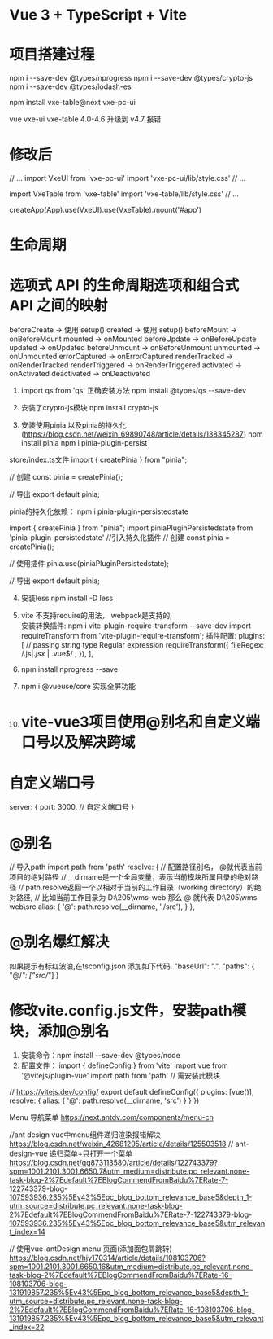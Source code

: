 # Vue 3 + TypeScript + Vite

# 项目搭建过程

npm i --save-dev @types/nprogress
npm i --save-dev @types/crypto-js
npm i --save-dev @types/lodash-es

npm install vxe-table@next vxe-pc-ui

vue vxe-ui vxe-table 4.0-4.6 升级到 v4.7 报错
# 修改后
// ...
import VxeUI from 'vxe-pc-ui'
import 'vxe-pc-ui/lib/style.css'
// ...

import VxeTable from 'vxe-table'
import 'vxe-table/lib/style.css'
// ...

createApp(App).use(VxeUI).use(VxeTable).mount('#app')




# 生命周期
# 选项式 API 的生命周期选项和组合式 API 之间的映射

beforeCreate -> 使用 setup()
created -> 使用 setup()
beforeMount -> onBeforeMount
mounted -> onMounted
beforeUpdate -> onBeforeUpdate
updated -> onUpdated
beforeUnmount -> onBeforeUnmount
unmounted -> onUnmounted
errorCaptured -> onErrorCaptured
renderTracked -> onRenderTracked
renderTriggered -> onRenderTriggered
activated -> onActivated
deactivated -> onDeactivated




1. import qs from 'qs' 正确安装方法
npm install @types/qs --save-dev


2. 安装了crypto-js模块
npm install crypto-js


3. 安装使用pinia 以及pinia的持久化  (https://blog.csdn.net/weixin_69890748/article/details/138345287)
npm install pinia
npm i pinia-plugin-persist

store/index.ts文件
import { createPinia } from "pinia";
 
// 创建
const pinia = createPinia();
 
// 导出
export default pinia;




pinia的持久化依赖： 
npm i pinia-plugin-persistedstate

import { createPinia } from "pinia";
import piniaPluginPersistedstate from 'pinia-plugin-persistedstate' //引入持久化插件
// 创建
const pinia = createPinia();
 
// 使用插件
pinia.use(piniaPluginPersistedstate);
 
// 导出
export default pinia;


4. 安装less  npm install -D less
5. vite 不支持require的用法， webpack是支持的,  
安装转换插件: npm i vite-plugin-require-transform --save-dev
import requireTransform from 'vite-plugin-require-transform';
插件配置:
plugins: [
    // passing string type Regular expression
    requireTransform({
	    fileRegex: /.js$|.jsx$ | .vue$/ ,
	}),
],
6. npm install nprogress --save

7. npm i @vueuse/core  实现全屏功能
<div ref="el">
<div @click="toggle">
      <van-icon :name="!isFullscreen ? 'enlarge' : 'shrink'" color="red" size="40"/>
    </div>
</div>
<script setup>
import { ref } from 'vue';
import { useFullscreen } from '@vueuse/core';
const el = ref()
const { isFullscreen, toggle } = useFullscreen(el)
</script>



10. # vite-vue3项目使用@别名和自定义端口号以及解决跨域
# 自定义端口号
server: {
  port: 3000, // 自定义端口号
}

# @别名
// 导入path
import path from 'path'
resolve: {
    // 配置路径别名， @就代表当前项目的绝对路径 
    // __dirname是一个全局变量，表示当前模块所属目录的绝对路径
    // path.resolve返回一个以相对于当前的工作目录（working directory）的绝对路径, 
    // 比如当前工作目录为 D:\205\wms-web 那么 @ 就代表 D:\205\wms-web\src
    alias: {
      '@': path.resolve(__dirname, './src'),
    }
},
# @别名爆红解决
如果提示有标红波浪,在tsconfig.json 添加如下代码.
"baseUrl": ".",
"paths": {
    "@/*": ["src/*"]
}


# 修改vite.config.js文件，安装path模块，添加@别名
1. 安装命令：npm install --save-dev @types/node
2. 配置文件：
import { defineConfig } from 'vite'
import vue from '@vitejs/plugin-vue'
import path from 'path'   // 需安装此模块
 
// https://vitejs.dev/config/
export default defineConfig({
  plugins: [vue()],
  resolve: {
    alias: {
      '@': path.resolve(__dirname, 'src')
    }
  }
})

Menu 导航菜单  https://next.antdv.com/components/menu-cn

//ant design vue中menu组件递归渲染报错解决  https://blog.csdn.net/weixin_42681295/article/details/125503518
// ant-design-vue 递归菜单+只打开一个菜单 https://blog.csdn.net/qq873113580/article/details/122743379?spm=1001.2101.3001.6650.7&utm_medium=distribute.pc_relevant.none-task-blog-2%7Edefault%7EBlogCommendFromBaidu%7ERate-7-122743379-blog-107593936.235%5Ev43%5Epc_blog_bottom_relevance_base5&depth_1-utm_source=distribute.pc_relevant.none-task-blog-2%7Edefault%7EBlogCommendFromBaidu%7ERate-7-122743379-blog-107593936.235%5Ev43%5Epc_blog_bottom_relevance_base5&utm_relevant_index=14

// 使用vue-antDesign menu 页面(添加面包屑跳转) https://blog.csdn.net/hjy170314/article/details/108103706?spm=1001.2101.3001.6650.16&utm_medium=distribute.pc_relevant.none-task-blog-2%7Edefault%7EBlogCommendFromBaidu%7ERate-16-108103706-blog-131919857.235%5Ev43%5Epc_blog_bottom_relevance_base5&depth_1-utm_source=distribute.pc_relevant.none-task-blog-2%7Edefault%7EBlogCommendFromBaidu%7ERate-16-108103706-blog-131919857.235%5Ev43%5Epc_blog_bottom_relevance_base5&utm_relevant_index=22



